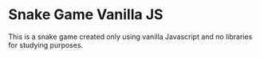 # Snake Game Vanilla JS

This is a snake game created only using vanilla Javascript and no libraries for studying purposes.